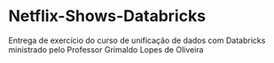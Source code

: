# Netflix-Shows-Databricks
Entrega de exercício do curso de unificação de dados com Databricks ministrado pelo Professor Grimaldo Lopes de Oliveira

